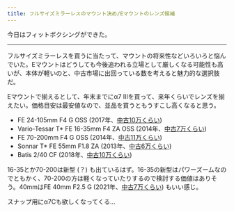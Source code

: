 ```yaml
---
title: フルサイズミラーレスのマウント決め/Eマウントのレンズ候補
---
```


今日はフィットボクシングができた。

---

フルサイズミラーレスを買うに当たって、マウントの将来性などいろいろと悩んでいた。Eマウントはどうしても今後追われる立場として厳しくなる可能性も高いが、本体が軽いのと、中古市場に出回っている数を考えると魅力的な選択肢だ。

Eマウントで揃えるとして、年末までにα7 IIIを買って、来年くらいでレンズを揃えたい。価格目安は最安値なので、並品を買うともうすこし高くなると思う。

- FE 24-105mm F4 G OSS (2017年、[中古10万くらい](https://kakaku.com/item/K0001008674/))
- Vario-Tessar T* FE 16-35mm F4 ZA OSS (2014年、[中古7万くらい](https://kakaku.com/item/K0000694063/))
- FE 70-200mm F4 G OSS (2014年、[中古11万くらい](https://kakaku.com/item/K0000586365/))
- Sonnar T* FE 55mm F1.8 ZA (2013年、[中古6万くらい](https://kakaku.com/item/K0000586362/))
- Batis 2/40 CF (2018年、[中古10万くらい](https://kakaku.com/item/K0001106985/))

16-35とか70-200は新型 (？) も出ているはず。16-35の新型はパワーズームなのでともかく、70-200の方は軽くなっていたりするので検討する価値はありそう。40mmはFE 40mm F2.5 G (2021年、[中古7万くらい](https://kakaku.com/item/K0001344015/)) もいい感じ。

スナップ用にα7Cも欲しくなってくる...
